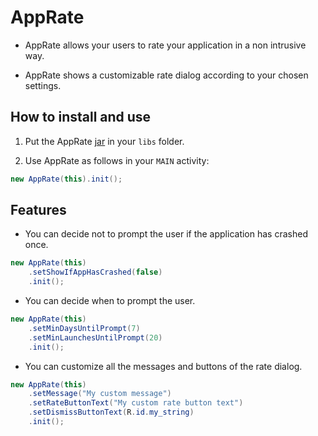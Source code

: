 AppRate
=======

* AppRate allows your users to rate your application in a non intrusive way.

* AppRate shows a customizable rate dialog according to your chosen settings.

How to install and use
----------------------

1. Put the AppRate [jar] in your `libs` folder.

[jar]: https://github.com/TimotheeJeannin/AppRate/downloads

2. Use AppRate as follows in your `MAIN` activity: 

```java
new AppRate(this).init();
```

Features
--------

* You can decide not to prompt the user if the application has crashed once.

```java
new AppRate(this)
    .setShowIfAppHasCrashed(false)
    .init();
```

* You can decide when to prompt the user.

```java
new AppRate(this)
    .setMinDaysUntilPrompt(7)
    .setMinLaunchesUntilPrompt(20)
    .init();
```

* You can customize all the messages and buttons of the rate dialog.

```java
new AppRate(this)
    .setMessage("My custom message")
    .setRateButtonText("My custom rate button text")
    .setDismissButtonText(R.id.my_string)
    .init();
```
